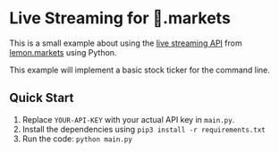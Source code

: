 # Live Streaming for 🍋.markets

This is a small example about using the [live streaming API](https://docs.lemon.markets/live-streaming/overview) from [lemon.markets](https://lemon.markets/) using Python.

This example will implement a basic stock ticker for the command line.

## Quick Start

1. Replace `YOUR-API-KEY` with your actual API key in `main.py`.
2. Install the dependencies using `pip3 install -r requirements.txt`
3. Run the code: `python main.py`
